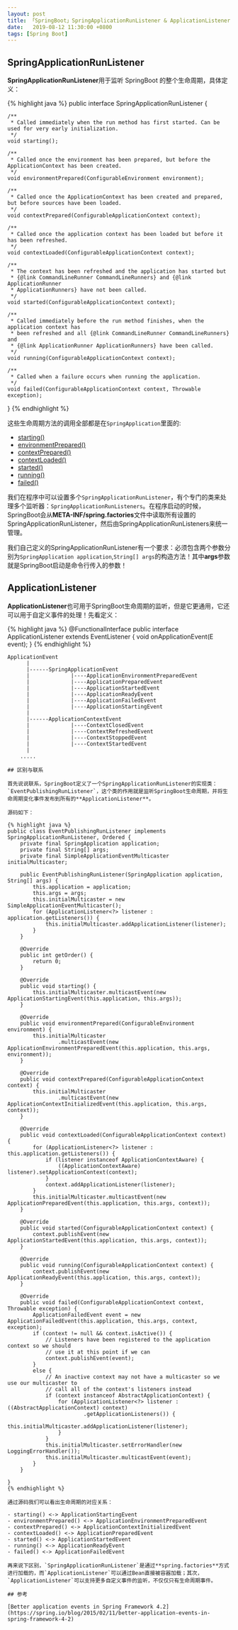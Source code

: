 ```yaml
---
layout: post
title: 「SpringBoot」SpringApplicationRunListener & ApplicationListener
date:   2019-08-12 11:30:00 +0800
tags: [Spring Boot]
---
```


## SpringApplicationRunListener

**SpringApplicationRunListener**用于监听 SpringBoot 的整个生命周期，具体定义：

{% highlight java %}
public interface SpringApplicationRunListener {

	/**
	 * Called immediately when the run method has first started. Can be used for very early initialization.
	 */
	void starting();

	/**
	 * Called once the environment has been prepared, but before the ApplicationContext has been created.
	 */
	void environmentPrepared(ConfigurableEnvironment environment);

	/**
	 * Called once the ApplicationContext has been created and prepared, but before sources have been loaded.
	 */
	void contextPrepared(ConfigurableApplicationContext context);

	/**
	 * Called once the application context has been loaded but before it has been refreshed.
	 */
	void contextLoaded(ConfigurableApplicationContext context);

	/**
	 * The context has been refreshed and the application has started but
	 * {@link CommandLineRunner CommandLineRunners} and {@link ApplicationRunner
	 * ApplicationRunners} have not been called.
	 */
	void started(ConfigurableApplicationContext context);

	/**
	 * Called immediately before the run method finishes, when the application context has
	 * been refreshed and all {@link CommandLineRunner CommandLineRunners} and
	 * {@link ApplicationRunner ApplicationRunners} have been called.
	 */
	void running(ConfigurableApplicationContext context);

	/**
	 * Called when a failure occurs when running the application.
	 */
	void failed(ConfigurableApplicationContext context, Throwable exception);
}
{% endhighlight %}

这些生命周期方法的调用全部都是在`SpringApplication`里面的:

- [starting()](https://github.com/spring-projects/spring-boot/blob/faa435459b83b1b47db8bfe4b6bdd0a949aef831/spring-boot-project/spring-boot/src/main/java/org/springframework/boot/SpringApplication.java#L302)
- [environmentPrepared()](https://github.com/spring-projects/spring-boot/blob/faa435459b83b1b47db8bfe4b6bdd0a949aef831/spring-boot-project/spring-boot/src/main/java/org/springframework/boot/SpringApplication.java#L341)
- [contextPrepared()](https://github.com/spring-projects/spring-boot/blob/faa435459b83b1b47db8bfe4b6bdd0a949aef831/spring-boot-project/spring-boot/src/main/java/org/springframework/boot/SpringApplication.java#L367)
- [contextLoaded()](https://github.com/spring-projects/spring-boot/blob/faa435459b83b1b47db8bfe4b6bdd0a949aef831/spring-boot-project/spring-boot/src/main/java/org/springframework/boot/SpringApplication.java#L386)
- [started()](https://github.com/spring-projects/spring-boot/blob/faa435459b83b1b47db8bfe4b6bdd0a949aef831/spring-boot-project/spring-boot/src/main/java/org/springframework/boot/SpringApplication.java#L318)
- [running()](https://github.com/spring-projects/spring-boot/blob/faa435459b83b1b47db8bfe4b6bdd0a949aef831/spring-boot-project/spring-boot/src/main/java/org/springframework/boot/SpringApplication.java#L327)
- [failed()](https://github.com/spring-projects/spring-boot/blob/faa435459b83b1b47db8bfe4b6bdd0a949aef831/spring-boot-project/spring-boot/src/main/java/org/springframework/boot/SpringApplication.java#L793)

我们在程序中可以设置多个`SpringApplicationRunListener`，有个专门的类来处理多个监听器：`SpringApplicationRunListeners`。在程序启动的时候，SpringBoot会从**META-INF/spring.factories**文件中读取所有设置的SpringApplicationRunListener，然后由SpringApplicationRunListeners来统一管理。

我们自己定义的SpringApplicationRunListener有一个要求：必须包含两个参数分别为`SpringApplication application`,`String[] args`的构造方法！其中**args**参数就是SpringBoot启动是命令行传入的参数！

## ApplicationListener

**ApplicationListener**也可用于SpringBoot生命周期的监听，但是它更通用，它还可以用于自定义事件的处理！先看定义：

{% highlight java %}
@FunctionalInterface
public interface ApplicationListener<E extends ApplicationEvent> extends EventListener {
    void onApplicationEvent(E event);
}
{% endhighlight %}

```
ApplicationEvent
      |
      |------SpringApplicationEvent
      |             |----ApplicationEnvironmentPreparedEvent
      |             |----ApplicationPreparedEvent
      |             |----ApplicationStartedEvent
      |             |----ApplicationReadyEvent
      |             |----ApplicationFailedEvent
      |             |----ApplicationStartingEvent
      |
      |------ApplicationContextEvent
      |             |----ContextClosedEvent
      |             |----ContextRefreshedEvent
      |             |----ContextStoppedEvent
      |             |----ContextStartedEvent
      |
    .....

## 区别与联系

首先说说联系，SpringBoot定义了一个SpringApplicationRunListener的实现类：`EventPublishingRunListener`，这个类的作用就是监听SpringBoot生命周期，并将生命周期变化事件发布到所有的**ApplicationListener**。

源码如下：

{% highlight java %}
public class EventPublishingRunListener implements SpringApplicationRunListener, Ordered {
	private final SpringApplication application;
	private final String[] args;
	private final SimpleApplicationEventMulticaster initialMulticaster;

	public EventPublishingRunListener(SpringApplication application, String[] args) {
		this.application = application;
		this.args = args;
		this.initialMulticaster = new SimpleApplicationEventMulticaster();
		for (ApplicationListener<?> listener : application.getListeners()) {
			this.initialMulticaster.addApplicationListener(listener);
		}
	}

	@Override
	public int getOrder() {
		return 0;
	}

	@Override
	public void starting() {
		this.initialMulticaster.multicastEvent(new ApplicationStartingEvent(this.application, this.args));
	}

	@Override
	public void environmentPrepared(ConfigurableEnvironment environment) {
		this.initialMulticaster
				.multicastEvent(new ApplicationEnvironmentPreparedEvent(this.application, this.args, environment));
	}

	@Override
	public void contextPrepared(ConfigurableApplicationContext context) {
		this.initialMulticaster
				.multicastEvent(new ApplicationContextInitializedEvent(this.application, this.args, context));
	}

	@Override
	public void contextLoaded(ConfigurableApplicationContext context) {
		for (ApplicationListener<?> listener : this.application.getListeners()) {
			if (listener instanceof ApplicationContextAware) {
				((ApplicationContextAware) listener).setApplicationContext(context);
			}
			context.addApplicationListener(listener);
		}
		this.initialMulticaster.multicastEvent(new ApplicationPreparedEvent(this.application, this.args, context));
	}

	@Override
	public void started(ConfigurableApplicationContext context) {
		context.publishEvent(new ApplicationStartedEvent(this.application, this.args, context));
	}

	@Override
	public void running(ConfigurableApplicationContext context) {
		context.publishEvent(new ApplicationReadyEvent(this.application, this.args, context));
	}

	@Override
	public void failed(ConfigurableApplicationContext context, Throwable exception) {
		ApplicationFailedEvent event = new ApplicationFailedEvent(this.application, this.args, context, exception);
		if (context != null && context.isActive()) {
			// Listeners have been registered to the application context so we should
			// use it at this point if we can
			context.publishEvent(event);
		}
		else {
			// An inactive context may not have a multicaster so we use our multicaster to
			// call all of the context's listeners instead
			if (context instanceof AbstractApplicationContext) {
				for (ApplicationListener<?> listener : ((AbstractApplicationContext) context)
						.getApplicationListeners()) {
					this.initialMulticaster.addApplicationListener(listener);
				}
			}
			this.initialMulticaster.setErrorHandler(new LoggingErrorHandler());
			this.initialMulticaster.multicastEvent(event);
		}
	}

}
{% endhighlight %}

通过源码我们可以看出生命周期的对应关系：

- starting() <-> ApplicationStartingEvent
- environmentPrepared() <-> ApplicationEnvironmentPreparedEvent
- contextPrepared() <-> ApplicationContextInitializedEvent
- contextLoaded() <-> ApplicationPreparedEvent
- started() <-> ApplicationStartedEvent
- running() <-> ApplicationReadyEvent
- failed() <-> ApplicationFailedEvent

再来说下区别，`SpringApplicationRunListener`是通过**spring.factories**方式进行加载的，而`ApplicationListener`可以通过Bean直接被容器加载；其次，`ApplicationListener`可以支持更多自定义事件的监听，不仅仅只有生命周期事件。

## 参考 

[Better application events in Spring Framework 4.2](https://spring.io/blog/2015/02/11/better-application-events-in-spring-framework-4-2)

